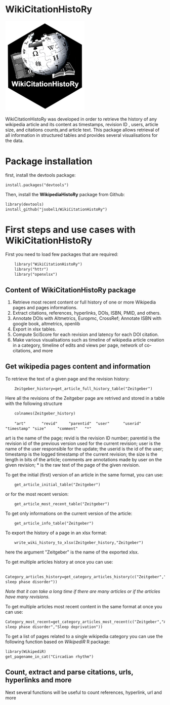# WikiCitationHistoRy

<img src="https://github.com/jsobel1/WikiCitationHistoRy/blob/master/img/WikiHistory_logo_V3_test.png" width="250">


WikiCitationHistoRy was developed in order to retrieve the history of any wikipedia article and its content as timestamps, revision ID , users, article size, and citations counts,and article text. This package allows retrieval of all information in structured tables and provides several visualisations for the data.

# Package installation

first, install the devtools package:

 	install.packages("devtools")

Then, install the **WikipediaHistoRy** package from Github:

	library(devtools)
	install_github("jsobel1/WikiCitationHistoRy")

# First steps and use cases with **WikiCitationHistoRy**

First you need to load few packages that are required:

		library("WikiCitationHistoRy")
		library("httr")
		library("openxlsx")

## Content of **WikiCitationHistoRy** package
1. Retrieve most recent content or full history of one or more Wikipedia pages and pages informations.
2. Extract citations, references, hyperlinks, DOIs, ISBN, PMID, and others.
3. Annotate DOIs with Altmetrics, Europmc, CrossRef; Annotate ISBN with google book, altmetrics, openlib
4. Export in xlsx tables.
5. Compute SciScore for each revision and latency for each DOI citation.
6. Make various visualisations such as timeline of wikipedia article creation in a category, timeline of edits and views per page,
network of co-citations, and more  


## Get wikipedia pages content and information

To retrieve the text of a given page and the revision history:

		Zeitgeber_history=get_article_full_history_table("Zeitgeber")

Here all the revisions of the Zeitgeber page are retrived and stored in a table with the following structure

		colnames(Zeitgeber_history)

		"art"       "revid"     "parentid"  "user"      "userid"    "timestamp" "size"     "comment"   "*"      

art is the name of the page; revid is the revision ID number; parentid is the revision id of the previous version used for the current revision;  user is the name of the user responsible for the update; the userid is the id of the user; timestamp is the logged timestamp of the current revision; the size is the length in bits of the article; comments are annotations made by user on the given revision; * is the raw text of the page of the given revision.

To get the initial (first) version of an article in the same format, you can use:

		get_article_initial_table("Zeitgeber")

or for the most recent version:

		get_article_most_recent_table("Zeitgeber")

To get only informations on the current version of the article:

		get_article_info_table("Zeitgeber")

To export the history of a page in an xlsx format:

		write_wiki_history_to_xlsx(Zeitgeber_history,"Zeitgeber")

here the argument "Zeitgeber" is the name of the exported xlsx.

To get multiple articles history at once you can use:

		Category_articles_history=get_category_articles_history(c("Zeitgeber","Advanced sleep phase disorder"))

*Note that it can take a long time if there are many articles or if the articles have many revisions.*

To get multiple articles most recent content in the same format at once you can use:

	Category_most_recent=get_category_articles_most_recent(c("Zeitgeber","Advanced sleep phase disorder","Sleep deprivation"))

To get a list of pages related to a single wikipedia category you can use the following function based on *WikipediR* R package:

	library(WikipediR)
	get_pagename_in_cat("Circadian rhythm")

## Count, extract and parse citations, urls, hyperlinks and more

Next several functions will be useful to count references, hyperlink, url and more








